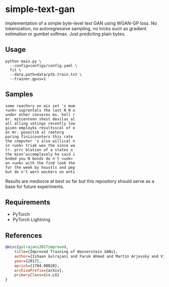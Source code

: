 simple-text-gan
===============

Implementation of a simple byte-level text GAN using WGAN-GP loss.
No tokenization, no autoregressive sampling, no tricks such as gradient estimation or gumbel softmax.
Just predicting plain bytes.

Usage
-----

```shell
python main.py \
  --config=configs/config.yaml \
  fit \
  --data.path=data/ptb.train.txt \
  --trainer.gpus=1
```
Samples
-------

```
some reachnry on wis set 's mum
<unk> suprentals the last N N o
under other conseres ms. hell r
mr. mitcentenn shest devilas al
all alling votings recently low
given employks resultsscal of e
on mr. posoctib al reeterg
paring finiicounters this rate
the computer 's also willical n
in <unk> triak was the since wa
tr. prrc blation of a states o
the minn'aicomplecely ho said i
bnded you N bonds do n't <unk>
on <unk> with the find look the
for the week by houstls and pep
but do n't wern wockers on enti

```

Results are mediocre at best so far but this repository should serve as a base for future experiments.

Requirements
------------

* PyTorch
* PyTorch Lightning

References
----------

```bibtex
@misc{gulrajani2017improved,
    title={Improved Training of Wasserstein GANs},
    author={Ishaan Gulrajani and Faruk Ahmed and Martin Arjovsky and Vincent Dumoulin and Aaron Courville},
    year={2017},
    eprint={1704.00028},
    archivePrefix={arXiv},
    primaryClass={cs.LG}
}
```